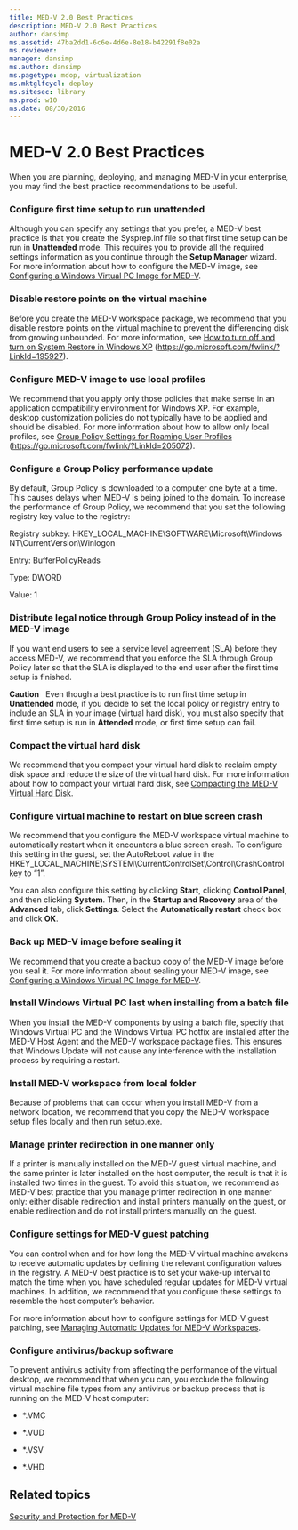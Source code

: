 ```yaml
---
title: MED-V 2.0 Best Practices
description: MED-V 2.0 Best Practices
author: dansimp
ms.assetid: 47ba2dd1-6c6e-4d6e-8e18-b42291f8e02a
ms.reviewer: 
manager: dansimp
ms.author: dansimp
ms.pagetype: mdop, virtualization
ms.mktglfcycl: deploy
ms.sitesec: library
ms.prod: w10
ms.date: 08/30/2016
---
```



# MED-V 2.0 Best Practices


When you are planning, deploying, and managing MED-V in your enterprise, you may find the best practice recommendations to be useful.

### Configure first time setup to run unattended

Although you can specify any settings that you prefer, a MED-V best practice is that you create the Sysprep.inf file so that first time setup can be run in **Unattended** mode. This requires you to provide all the required settings information as you continue through the **Setup Manager** wizard. For more information about how to configure the MED-V image, see [Configuring a Windows Virtual PC Image for MED-V](configuring-a-windows-virtual-pc-image-for-med-v.md).

### Disable restore points on the virtual machine

Before you create the MED-V workspace package, we recommend that you disable restore points on the virtual machine to prevent the differencing disk from growing unbounded. For more information, see [How to turn off and turn on System Restore in Windows XP](https://go.microsoft.com/fwlink/?LinkId=195927) (https://go.microsoft.com/fwlink/?LinkId=195927).

### Configure MED-V image to use local profiles

We recommend that you apply only those policies that make sense in an application compatibility environment for Windows XP. For example, desktop customization policies do not typically have to be applied and should be disabled. For more information about how to allow only local profiles, see [Group Policy Settings for Roaming User Profiles](https://go.microsoft.com/fwlink/?LinkId=205072) (https://go.microsoft.com/fwlink/?LinkId=205072).

### Configure a Group Policy performance update

By default, Group Policy is downloaded to a computer one byte at a time. This causes delays when MED-V is being joined to the domain. To increase the performance of Group Policy, we recommend that you set the following registry key value to the registry:

Registry subkey: HKEY\_LOCAL\_MACHINE\\SOFTWARE\\Microsoft\\Windows NT\\CurrentVersion\\Winlogon

Entry: BufferPolicyReads

Type: DWORD

Value: 1

### Distribute legal notice through Group Policy instead of in the MED-V image

If you want end users to see a service level agreement (SLA) before they access MED-V, we recommend that you enforce the SLA through Group Policy later so that the SLA is displayed to the end user after the first time setup is finished.

**Caution**  
Even though a best practice is to run first time setup in **Unattended** mode, if you decide to set the local policy or registry entry to include an SLA in your image (virtual hard disk), you must also specify that first time setup is run in **Attended** mode, or first time setup can fail.

 

### Compact the virtual hard disk

We recommend that you compact your virtual hard disk to reclaim empty disk space and reduce the size of the virtual hard disk. For more information about how to compact your virtual hard disk, see [Compacting the MED-V Virtual Hard Disk](compacting-the-med-v-virtual-hard-disk.md).

### Configure virtual machine to restart on blue screen crash

We recommend that you configure the MED-V workspace virtual machine to automatically restart when it encounters a blue screen crash. To configure this setting in the guest, set the AutoReboot value in the HKEY\_LOCAL\_MACHINE\\SYSTEM\\CurrentControlSet\\Control\\CrashControl key to “1”.

You can also configure this setting by clicking **Start**, clicking **Control Panel**, and then clicking **System**. Then, in the **Startup and Recovery** area of the **Advanced** tab, click **Settings**. Select the **Automatically restart** check box and click **OK**.

### Back up MED-V image before sealing it

We recommend that you create a backup copy of the MED-V image before you seal it. For more information about sealing your MED-V image, see [Configuring a Windows Virtual PC Image for MED-V](configuring-a-windows-virtual-pc-image-for-med-v.md).

### Install Windows Virtual PC last when installing from a batch file

When you install the MED-V components by using a batch file, specify that Windows Virtual PC and the Windows Virtual PC hotfix are installed after the MED-V Host Agent and the MED-V workspace package files. This ensures that Windows Update will not cause any interference with the installation process by requiring a restart.

### Install MED-V workspace from local folder

Because of problems that can occur when you install MED-V from a network location, we recommend that you copy the MED-V workspace setup files locally and then run setup.exe.

### <a href="" id="manage-printer-redirection-in-one-manner-only-"></a>Manage printer redirection in one manner only

If a printer is manually installed on the MED-V guest virtual machine, and the same printer is later installed on the host computer, the result is that it is installed two times in the guest. To avoid this situation, we recommend as MED-V best practice that you manage printer redirection in one manner only: either disable redirection and install printers manually on the guest, or enable redirection and do not install printers manually on the guest.

### <a href="" id="configure-settings-for-med-v-guest-patching-"></a>Configure settings for MED-V guest patching

You can control when and for how long the MED-V virtual machine awakens to receive automatic updates by defining the relevant configuration values in the registry. A MED-V best practice is to set your wake-up interval to match the time when you have scheduled regular updates for MED-V virtual machines. In addition, we recommend that you configure these settings to resemble the host computer’s behavior.

For more information about how to configure settings for MED-V guest patching, see [Managing Automatic Updates for MED-V Workspaces](managing-automatic-updates-for-med-v-workspaces.md).

### Configure antivirus/backup software

To prevent antivirus activity from affecting the performance of the virtual desktop, we recommend that when you can, you exclude the following virtual machine file types from any antivirus or backup process that is running on the MED-V host computer:

-   \*.VMC

-   \*.VUD

-   \*.VSV

-   \*.VHD

## Related topics


[Security and Protection for MED-V](security-and-protection-for-med-v.md)

 

 





